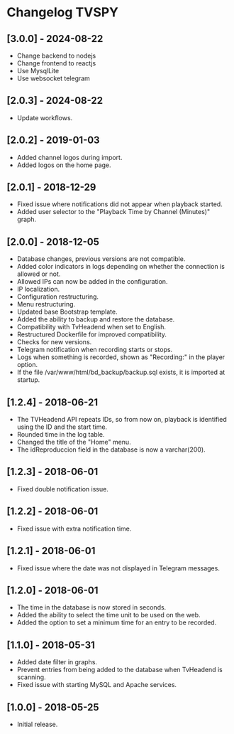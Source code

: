 # Changelog TVSPY

## [3.0.0] - 2024-08-22

- Change backend to nodejs
- Change frontend to reactjs
- Use MysqlLite
- Use websocket telegram

## [2.0.3] - 2024-08-22

- Update workflows.

## [2.0.2] - 2019-01-03

- Added channel logos during import.
- Added logos on the home page.

## [2.0.1] - 2018-12-29

- Fixed issue where notifications did not appear when playback started.
- Added user selector to the "Playback Time by Channel (Minutes)" graph.

## [2.0.0] - 2018-12-05

- Database changes, previous versions are not compatible.
- Added color indicators in logs depending on whether the connection is allowed or not.
- Allowed IPs can now be added in the configuration.
- IP localization.
- Configuration restructuring.
- Menu restructuring.
- Updated base Bootstrap template.
- Added the ability to backup and restore the database.
- Compatibility with TvHeadend when set to English.
- Restructured Dockerfile for improved compatibility.
- Checks for new versions.
- Telegram notification when recording starts or stops.
- Logs when something is recorded, shown as "Recording:" in the player option.
- If the file /var/www/html/bd_backup/backup.sql exists, it is imported at startup.

## [1.2.4] - 2018-06-21

- The TVHeadend API repeats IDs, so from now on, playback is identified using the ID and the start time.
- Rounded time in the log table.
- Changed the title of the "Home" menu.
- The idReproduccion field in the database is now a varchar(200).

## [1.2.3] - 2018-06-01

- Fixed double notification issue.

## [1.2.2] - 2018-06-01

- Fixed issue with extra notification time.

## [1.2.1] - 2018-06-01

- Fixed issue where the date was not displayed in Telegram messages.

## [1.2.0] - 2018-06-01

- The time in the database is now stored in seconds.
- Added the ability to select the time unit to be used on the web.
- Added the option to set a minimum time for an entry to be recorded.

## [1.1.0] - 2018-05-31

- Added date filter in graphs.
- Prevent entries from being added to the database when TvHeadend is scanning.
- Fixed issue with starting MySQL and Apache services.

## [1.0.0] - 2018-05-25

- Initial release.
